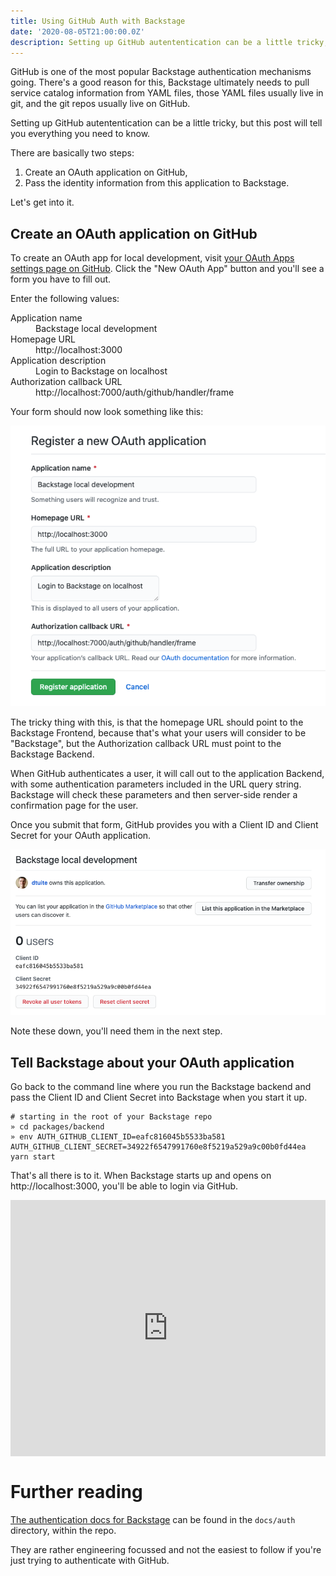 ```yaml
---
title: Using GitHub Auth with Backstage
date: '2020-08-05T21:00:00.0Z'
description: Setting up GitHub autententication can be a little tricky, but this post will tell you everything you need to know.
---
```


GitHub is one of the most popular Backstage authentication mechanisms going. There's a good reason for this, Backstage ultimately needs to pull service catalog information from YAML files, those YAML files usually live in git, and the git repos usually live on GitHub.

Setting up GitHub autententication can be a little tricky, but this post will tell you everything you need to know.

There are basically two steps:

1. Create an OAuth application on GitHub,
2. Pass the identity information from this application to Backstage.

Let's get into it.

## Create an OAuth application on GitHub

To create an OAuth app for local development, visit [your OAuth Apps settings page on GitHub](https://github.com/settings/developers). Click the "New OAuth App" button and you'll see a form you have to fill out.

Enter the following values:

<dl>
  <dt>Application name</dt>
  <dd class="typography-mono">Backstage local development</dd>
  <dt>Homepage URL</dt>
  <dd class="typography-mono">http://localhost:3000</dd>
  <dt>Application description</dt>
  <dd class="typography-mono">Login to Backstage on localhost</dd>
  <dt>Authorization callback URL</dt>
  <dd class="typography-mono">http://localhost:7000/auth/github/handler/frame</dd>
</dl>

Your form should now look something like this:

![a screenshot of the form on GitHub which allows the user to register a new OAuth application. The values mentioned above are prefilled.](./github-register-new-oauth-filled.png)

The tricky thing with this, is that the homepage URL should point to the Backstage Frontend, because that's what your users will consider to be "Backstage", but the Authorization callback URL must point to the Backstage Backend.

When GitHub authenticates a user, it will call out to the application Backend, with some authentication parameters included in the URL query string. Backstage will check these parameters and then server-side render a confirmation page for the user.

Once you submit that form, GitHub provides you with a Client ID and Client Secret for your OAuth application.

![A screenshot of GitHub showing the client ID and secret for a demo application](./github-id-and-secret.png)

Note these down, you'll need them in the next step.

## Tell Backstage about your OAuth application

Go back to the command line where you run the Backstage backend and pass the Client ID and Client Secret into Backstage when you start it up.

```shell
# starting in the root of your Backstage repo
» cd packages/backend
» env AUTH_GITHUB_CLIENT_ID=eafc816045b5533ba581 AUTH_GITHUB_CLIENT_SECRET=34922f6547991760e8f5219a529a9c00b0fd44ea yarn start
```

That's all there is to it. When Backstage starts up and opens on http://localhost:3000, you'll be able to login via GitHub.

<div style="position: relative; padding-bottom: 81.44796380090497%; height: 0;"><iframe src="https://www.loom.com/embed/02fe760023a1497bb5b0b6b18c335a70" frameborder="0" webkitallowfullscreen mozallowfullscreen allowfullscreen style="position: absolute; top: 0; left: 0; width: 100%; height: 100%;"></iframe></div>

# Further reading

[The authentication docs for Backstage](https://github.com/spotify/backstage/tree/master/docs/auth) can be found in the `docs/auth` directory, within the repo.

They are rather engineering focussed and not the easiest to follow if you're just trying to authenticate with GitHub.
